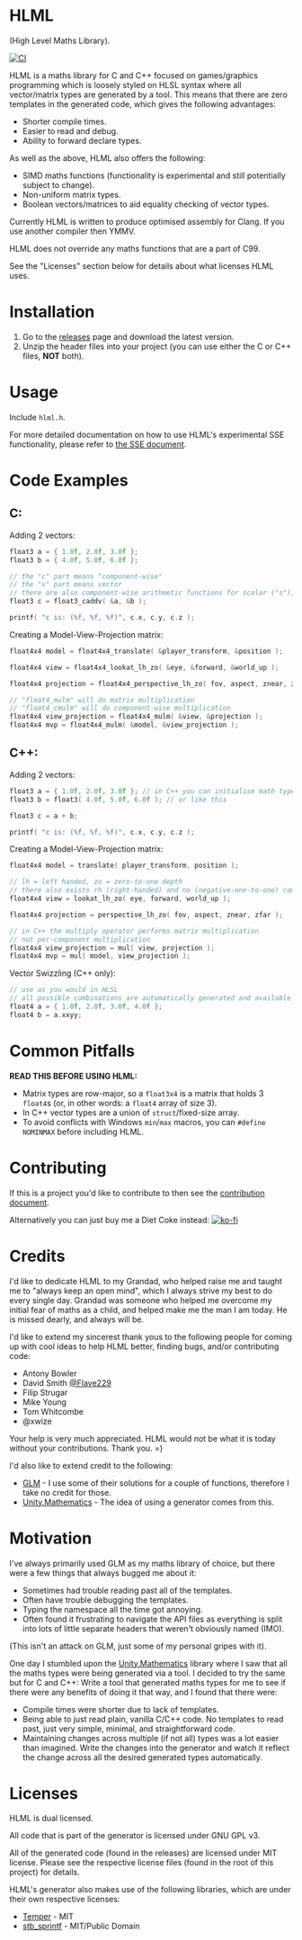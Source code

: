 # HLML

(High Level Maths Library).

[![CI](https://github.com/dangmoody/HLML/actions/workflows/main.yml/badge.svg)](https://github.com/dangmoody/HLML/actions/workflows/main.yml)

HLML is a maths library for C and C++ focused on games/graphics programming which is loosely styled on HLSL syntax where all vector/matrix types are generated by a tool.  This means that there are zero templates in the generated code, which gives the following advantages:

- Shorter compile times.
- Easier to read and debug.
- Ability to forward declare types.

As well as the above, HLML also offers the following:

- SIMD maths functions (functionality is experimental and still potentially subject to change).
- Non-uniform matrix types.
- Boolean vectors/matrices to aid equality checking of vector types.

Currently HLML is written to produce optimised assembly for Clang.  If you use another compiler then YMMV.

HLML does not override any maths functions that are a part of C99.

See the "Licenses" section below for details about what licenses HLML uses.


Installation
============

1. Go to the [releases](https://github.com/dangmoody/HLML/releases) page and download the latest version.
2. Unzip the header files into your project (you can use either the C or C++ files, **NOT** both).


Usage
=====
Include `hlml.h`.

For more detailed documentation on how to use HLML's experimental SSE functionality, please refer to [the SSE document](https://github.com/dangmoody/HLML/blob/master/doc/SSE.md).


Code Examples
=============

C:
----
Adding 2 vectors:
```C
float3 a = { 1.0f, 2.0f, 3.0f };
float3 b = { 4.0f, 5.0f, 6.0f };

// the "c" part means "component-wise"
// the "v" part means vector
// there are also component-wise arithmetic functions for scalar ("s"), and matrix ("m" - for matrix types only)
float3 c = float3_caddv( &a, &b );

printf( "c is: (%f, %f, %f)", c.x, c.y, c.z );
```

Creating a Model-View-Projection matrix:
```C
float4x4 model = float4x4_translate( &player_transform, &position );

float4x4 view = float4x4_lookat_lh_zo( &eye, &forward, &world_up );

float4x4 projection = float4x4_perspective_lh_zo( fov, aspect, znear, zfar );

// "float4_mulm" will do matrix multiplication
// "float4_cmulm" will do component-wise multiplication
float4x4 view_projection = float4x4_mulm( &view, &projection );
float4x4 mvp = float4x4_mulm( &model, &view_projection );
```

C++:
----
Adding 2 vectors:
```C
float3 a = { 1.0f, 2.0f, 3.0f }; // in C++ you can initialise math types like this
float3 b = float3( 4.0f, 5.0f, 6.0f ); // or like this

float3 c = a + b;

printf( "c is: (%f, %f, %f)", c.x, c.y, c.z );
```

Creating a Model-View-Projection matrix:
```C
float4x4 model = translate( player_transform, position );

// lh = left handed, zo = zero-to-one depth
// there also exists rh (right-handed) and no (negative-one-to-one) combinations
float4x4 view = lookat_lh_zo( eye, forward, world_up );

float4x4 projection = perspective_lh_zo( fov, aspect, znear, zfar );

// in C++ the multiply operator performs matrix multiplication
// not per-component multiplication
float4x4 view_projection = mul( view, projection );
float4x4 mvp = mul( model, view_projection );
```

Vector Swizzling (C++ only):
```C
// use as you would in HLSL
// all possible combinations are automatically generated and available
float4 a = { 1.0f, 2.0f, 3.0f, 4.0f };
float4 b = a.xxyy;
```


Common Pitfalls
===============

**READ THIS BEFORE USING HLML:**

- Matrix types are row-major, so a `float3x4` is a matrix that holds 3 `float4`s (or, in other words: a `float4` array of size 3).
- In C++ vector types are a union of `struct`/fixed-size array.
- To avoid conflicts with Windows `min`/`max` macros, you can `#define NOMINMAX` before including HLML.


Contributing
============

If this is a project you'd like to contribute to then see the [contribution document](https://github.com/dangmoody/HLML/blob/master/doc/contribute.md).

Alternatively you can just buy me a Diet Coke instead:
[![ko-fi](https://ko-fi.com/img/githubbutton_sm.svg)](https://ko-fi.com/N4N8NROJX)


Credits
=======

I'd like to dedicate HLML to my Grandad, who helped raise me and taught me to "always keep an open mind", which I always strive my best to do every single day.  Grandad was someone who helped me overcome my initial fear of maths as a child, and helped make me the man I am today.  He is missed dearly, and always will be.

I'd like to extend my sincerest thank yous to the following people for coming up with cool ideas to help HLML better, finding bugs, and/or contributing code:

- Antony Bowler
- David Smith [@Flave229](https://github.com/Flave229)
- Filip Strugar
- Mike Young
- Tom Whitcombe
- @xwize

Your help is very much appreciated.  HLML would not be what it is today without your contributions.  Thank you.  =)

I'd also like to extend credit to the following:

- [GLM](https://github.com/g-truc/glm) - I use some of their solutions for a couple of functions, therefore I take no credit for those.
- [Unity.Mathematics](https://github.com/Unity-Technologies/Unity.Mathematics) - The idea of using a generator comes from this.


Motivation
==========

I've always primarily used GLM as my maths library of choice, but there were a few things that always bugged me about it:

- Sometimes had trouble reading past all of the templates.
- Often have trouble debugging the templates.
- Typing the namespace all the time got annoying.
- Often found it frustrating to navigate the API files as everything is split into lots of little separate headers that weren't obviously named (IMO).

(This isn't an attack on GLM, just some of my personal gripes with it).

One day I stumbled upon the [Unity.Mathematics](https://github.com/Unity-Technologies/Unity.Mathematics) library where I saw that all the maths types were being generated via a tool.  I decided to try the same but for C and C++: Write a tool that generated maths types for me to see if there were any benefits of doing it that way, and I found that there were:

- Compile times were shorter due to lack of templates.
- Being able to just read plain, vanilla C/C++ code.  No templates to read past, just very simple, minimal, and straightforward code.
- Maintaining changes across multiple (if not all) types was a lot easier than imagined.  Write the changes into the generator and watch it reflect the change across all the desired generated types automatically.


Licenses
========

HLML is dual licensed.

All code that is part of the generator is licensed under GNU GPL v3.

All of the generated code (found in the releases) are licensed under MIT license.  Please see the respective license files (found in the root of this project) for details.

HLML's generator also makes use of the following libraries, which are under their own respective licenses:

- [Temper](https://github.com/dangmoody/temper) - MIT
- [stb_sprintf](https://github.com/nothings/stb/blob/master/stb_sprintf.h) - MIT/Public Domain